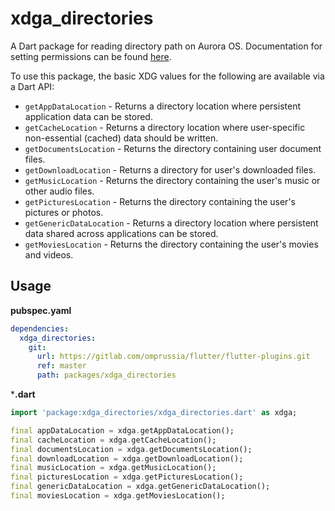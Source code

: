 # xdga_directories

A Dart package for reading directory path on Aurora OS.
Documentation for setting permissions can be found [here](https://developer.auroraos.ru/doc/software_development/reference/user_data).

To use this package, the basic XDG values for the following are available via a Dart API:

- `getAppDataLocation` - Returns a directory location where persistent application data can be stored.
- `getCacheLocation` - Returns a directory location where user-specific non-essential (cached) data should be written.
- `getDocumentsLocation` - Returns the directory containing user document files.
- `getDownloadLocation` - Returns a directory for user's downloaded files.
- `getMusicLocation` - Returns the directory containing the user's music or other audio files.
- `getPicturesLocation` - Returns the directory containing the user's pictures or photos.
- `getGenericDataLocation` - Returns a directory location where persistent data shared across applications can be stored.
- `getMoviesLocation` - Returns the directory containing the user's movies and videos.

## Usage

**pubspec.yaml**

```yaml
dependencies:
  xdga_directories:
    git:
      url: https://gitlab.com/omprussia/flutter/flutter-plugins.git
      ref: master
      path: packages/xdga_directories
```

***.dart**

```dart
import 'package:xdga_directories/xdga_directories.dart' as xdga;

final appDataLocation = xdga.getAppDataLocation();
final cacheLocation = xdga.getCacheLocation();
final documentsLocation = xdga.getDocumentsLocation();
final downloadLocation = xdga.getDownloadLocation();
final musicLocation = xdga.getMusicLocation();
final picturesLocation = xdga.getPicturesLocation();
final genericDataLocation = xdga.getGenericDataLocation();
final moviesLocation = xdga.getMoviesLocation();
```
